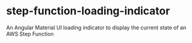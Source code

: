 # step-function-loading-indicator
An Angular Material UI loading indicator to display the current state of an AWS Step Function
